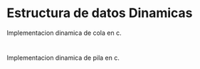 # Estructura de datos Dinamicas
Implementacion dinamica de cola en c.
#
Implementacion dinamica de pila en c.
